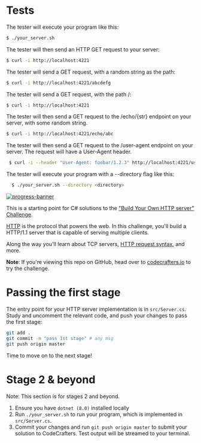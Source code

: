 # Tests

The tester will execute your program like this:

```sh
$ ./your_server.sh
```

The tester will then send an HTTP GET request to your server:

```sh
$ curl -i http://localhost:4221
```

The tester will send a GET request, with a random string as the path:

```sh
$ curl -i http://localhost:4221/abcdefg
```

The tester will send a GET request, with the path /:

```sh
$ curl -i http://localhost:4221
```

The tester will then send a GET request to the /echo/{str} endpoint on your server, with some random string.

```sh
$ curl -i http://localhost:4221/echo/abc
```

The tester will then send a GET request to the /user-agent endpoint on your server. The request will have a User-Agent header.

```sh
 $ curl -i --header "User-Agent: foobar/1.2.3" http://localhost:4221/user-agent
```

The tester will execute your program with a --directory flag like this:

```sh
  $ ./your_server.sh --directory <directory>
```

[![progress-banner](https://backend.codecrafters.io/progress/http-server/2ee6b7fc-266a-494c-a0b5-0eb60934febb)](https://app.codecrafters.io/users/codecrafters-bot?r=2qF)

This is a starting point for C# solutions to the
["Build Your Own HTTP server" Challenge](https://app.codecrafters.io/courses/http-server/overview).

[HTTP](https://en.wikipedia.org/wiki/Hypertext_Transfer_Protocol) is the
protocol that powers the web. In this challenge, you'll build a HTTP/1.1 server
that is capable of serving multiple clients.

Along the way you'll learn about TCP servers,
[HTTP request syntax](https://www.w3.org/Protocols/rfc2616/rfc2616-sec5.html),
and more.

**Note**: If you're viewing this repo on GitHub, head over to
[codecrafters.io](https://codecrafters.io) to try the challenge.

# Passing the first stage

The entry point for your HTTP server implementation is in `src/Server.cs`. Study
and uncomment the relevant code, and push your changes to pass the first stage:

```sh
git add .
git commit -m "pass 1st stage" # any msg
git push origin master
```

Time to move on to the next stage!

# Stage 2 & beyond

Note: This section is for stages 2 and beyond.

1. Ensure you have `dotnet (8.0)` installed locally
1. Run `./your_server.sh` to run your program, which is implemented in
   `src/Server.cs`.
1. Commit your changes and run `git push origin master` to submit your solution
   to CodeCrafters. Test output will be streamed to your terminal.
